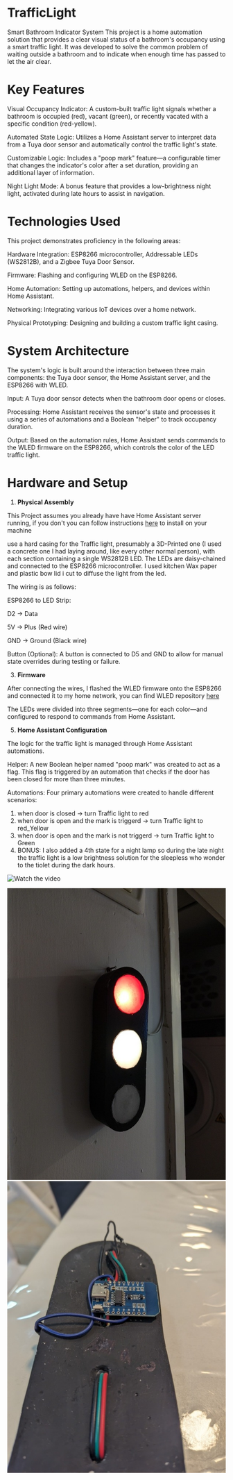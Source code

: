 # TrafficLight
Smart Bathroom Indicator System
This project is a home automation solution that provides a clear visual status of a bathroom's occupancy using a smart traffic light. It was developed to solve the common problem of waiting outside a bathroom and to indicate when enough time has passed to let the air clear.

# Key Features
Visual Occupancy Indicator: A custom-built traffic light signals whether a bathroom is occupied (red), vacant (green), or recently vacated with a specific condition (red-yellow).

Automated State Logic: Utilizes a Home Assistant server to interpret data from a Tuya door sensor and automatically control the traffic light's state.

Customizable Logic: Includes a "poop mark" feature—a configurable timer that changes the indicator's color after a set duration, providing an additional layer of information.

Night Light Mode: A bonus feature that provides a low-brightness night light, activated during late hours to assist in navigation.

# Technologies Used
This project demonstrates proficiency in the following areas:

Hardware Integration: ESP8266 microcontroller, Addressable LEDs (WS2812B), and a Zigbee Tuya Door Sensor.

Firmware: Flashing and configuring WLED on the ESP8266.

Home Automation: Setting up automations, helpers, and devices within Home Assistant.

Networking: Integrating various IoT devices over a home network.

Physical Prototyping: Designing and building a custom traffic light casing.

# System Architecture
The system's logic is built around the interaction between three main components: the Tuya door sensor, the Home Assistant server, and the ESP8266 with WLED.

Input: A Tuya door sensor detects when the bathroom door opens or closes.

Processing: Home Assistant receives the sensor's state and processes it using a series of automations and a Boolean "helper" to track occupancy duration.

Output: Based on the automation rules, Home Assistant sends commands to the WLED firmware on the ESP8266, which controls the color of the LED traffic light.

# Hardware and Setup
1. **Physical Assembly**

This Project assumes you already have have Home Assistant server running, if you don't you can follow instructions [here](https://www.home-assistant.io/installation/) to install on your machine

use a hard casing for the Traffic light, presumably a 3D-Printed one (I used a concrete one I had laying around, like every other normal person), with each section containing a single WS2812B LED. The LEDs are daisy-chained and connected to the ESP8266 microcontroller.
I used kitchen Wax paper and plastic bow lid i cut to diffuse the light from the led.

The wiring is as follows:

ESP8266 to LED Strip:

D2 → Data

5V → Plus (Red wire)

GND → Ground (Black wire)

Button (Optional): A button is connected to D5 and GND to allow for manual state overrides during testing or failure.

3. **Firmware**

   
After connecting the wires, I flashed the WLED firmware onto the ESP8266 and connected it to my home network, you can find WLED repository [here](https://github.com/WLED/WLED) 

The LEDs were divided into three segments—one for each color—and configured to respond to commands from Home Assistant.

5. **Home Assistant Configuration**

   
The logic for the traffic light is managed through Home Assistant automations.

Helper: A new Boolean helper named "poop mark" was created to act as a flag. This flag is triggered by an automation that checks if the door has been closed for more than three minutes.

Automations: Four primary automations were created to handle different scenarios:

1. when door is closed -> turn Traffic light to red
2. when door is open and the mark is triggerd -> turn Traffic light to red_Yellow
3. when door is open and the mark is  not triggerd -> turn Traffic light to Green
4. BONUS: I also added a 4th state for a night lamp so during the late night the traffic light is a low brightness solution for the sleepless who wonder to the tiolet during the dark hours.

![Watch the video](https://github.com/Avishyf/TrafficLight/blob/main/demo.gif)


![Demonstration](https://github.com/Avishyf/TrafficLight/blob/main/Image_1.jpg)
![Demonstration](https://github.com/Avishyf/TrafficLight/blob/main/Image_2.jpg)


